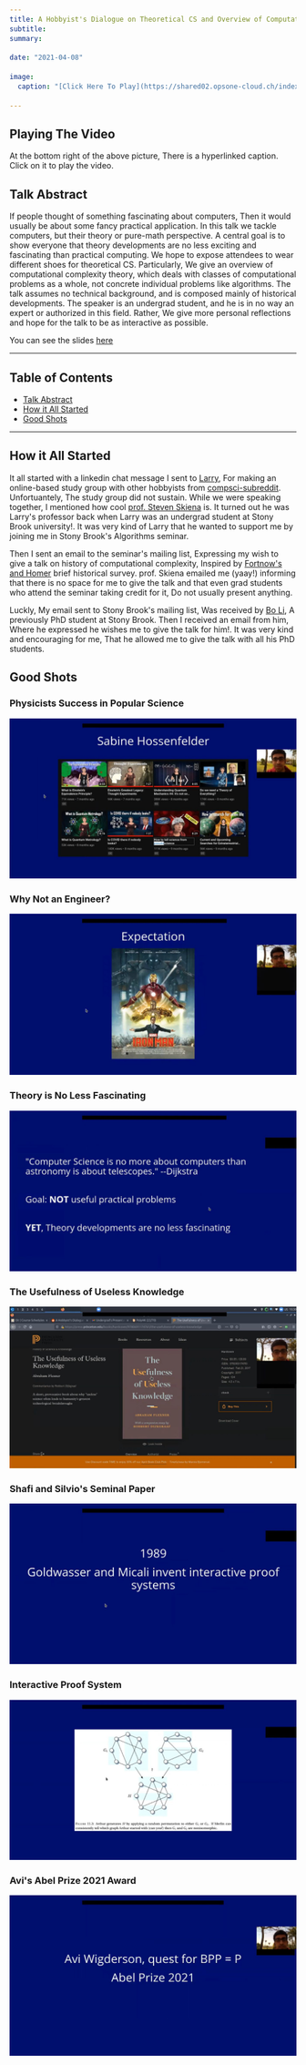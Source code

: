 ```yaml
---
title: A Hobbyist's Dialogue on Theoretical CS and Overview of Computational Complexity
subtitle: 
summary: 

date: "2021-04-08"

image:
  caption: "[Click Here To Play](https://shared02.opsone-cloud.ch/index.php/s/KQnNAwP4KCxfr4Y)"

---
```


## Playing The Video

At the bottom right of the above picture, There is a hyperlinked caption. Click on it to play the video.


## Talk Abstract

If people thought of something fascinating about computers, Then it would usually be about some fancy practical application. In this talk we tackle computers, but their theory or pure-math perspective. A central goal is to show everyone that theory developments are no less exciting and fascinating than practical computing. We hope to expose attendees to wear different shoes for theoretical CS. Particularly, We give an overview of computational complexity theory, which deals with classes of computational problems as a whole, not concrete individual problems like algorithms. The talk assumes no technical background, and is composed mainly of historical developments. The speaker is an undergrad student, and he is in no way an expert or authorized in this field. Rather, We give more personal reflections and hope for the talk to be as interactive as possible.

You can see the slides [here](https://cryptpad.fr/slide/#/2/slide/view/-Z+uoSIn9G+3Zrpqf+H39fkUaBs55djg68doVzEVOzU/)

___

## Table of Contents

- [Talk Abstract](#talk-abstract)
- [How it All Started](#how-it-all-started)
- [Good Shots](#good-shots)

___

## How it All Started

It all started with a linkedin chat message I sent to [Larry](https://www.linkedin.com/in/laurence-bordowitz-053b573a), For making an online-based study group with other hobbyists from [compsci-subreddit](https://www.reddit.com/r/compsci/). Unfortuantely, The study group did not sustain. While we were speaking together, I mentioned how cool [prof. Steven Skiena](https://www.cs.stonybrook.edu/people/faculty/StevenSkiena) is. It turned out he was Larry's professor back when Larry was an undergrad student at Stony Brook university!. It was very kind of Larry that he wanted to support me by joining me in Stony Brook's Algorithms seminar.

Then I sent an email to the seminar's mailing list, Expressing my wish to give a talk on history of computational complexity, Inspired by [Fortnow's and Homer](https://www.researchgate.net/profile/Lance-Fortnow/publication/220530495_A_Short_History_of_Computational_Complexity/links/0deec52bd7ab603fef000000/A-Short-History-of-Computational-Complexity.pdf) brief historical survey. prof. Skiena emailed me (yaay!) informing that there is no space for me to give the talk and that even grad students who attend the seminar taking credit for it, Do not usually present anything.

Luckly, My email sent to Stony Brook's mailing list, Was received by [Bo Li](https://www4.comp.polyu.edu.hk/~bo2li/), A previously PhD student at Stony Brook. Then I received an email from him, Where he expressed he wishes me to give the talk for him!. It was very kind and encouraging for me, That he allowed me to give the talk with all his PhD students.

## Good Shots

### Physicists Success in Popular Science
![](./sabine.jpg)

### Why Not an Engineer?
![](./expectation.jpg)

### Theory is No Less Fascinating
![](./theory-fascinating.jpg)

### The Usefulness of Useless Knowledge
![](./featured.jpg)

### Shafi and Silvio's Seminal Paper
![](./shafi-silvio.jpg)

### Interactive Proof System
![](./pcp-0.jpg)

### Avi's Abel Prize 2021 Award
![](./avi.jpg)

